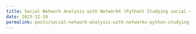 ```yaml
---
title: Social Network Analysis with NetworkX (Python) Studying social connections
date: 2023-12-10
permalink: posts/social-network-analysis-with-networkx-python-studying-social-connections
---
```


